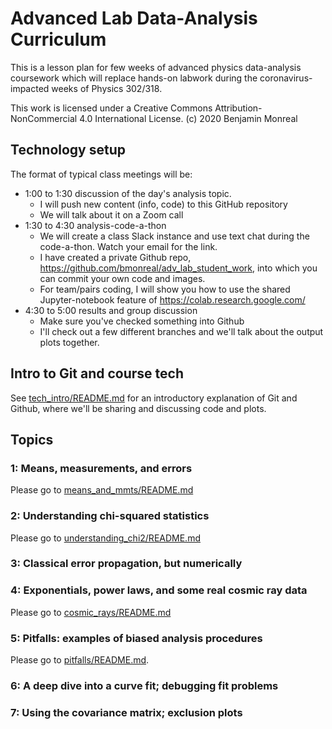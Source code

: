 # Advanced Lab Data-Analysis Curriculum

This is a lesson plan for few weeks of advanced physics data-analysis coursework which will replace hands-on labwork during the coronavirus-impacted weeks of Physics 302/318.

This work is licensed under a Creative Commons Attribution-NonCommercial 4.0 International License.  (c) 2020 Benjamin Monreal

## Technology setup

The format of typical class meetings will be:

* 1:00 to 1:30 discussion of the day's analysis topic.
    * I will push new content (info, code) to this GitHub repository
    * We will talk about it on a Zoom call
* 1:30 to 4:30 analysis-code-a-thon
    * We will create a class Slack instance and use text chat during the code-a-thon.  Watch your email for the link.
	* I have created a private Github repo, https://github.com/bmonreal/adv_lab_student_work, into which you can commit your own code and images.  
    * For team/pairs coding, I will show you how to use the shared Jupyter-notebook feature of https://colab.research.google.com/
* 4:30 to 5:00 results and group discussion
    * Make sure you've checked something into Github
    * I'll check out a few different branches and we'll talk about the output plots together.

## Intro to Git and course tech
See [tech_intro/README.md](tech_info/README.md) for an introductory explanation of Git and Github, where we'll be sharing and discussing code and plots.

## Topics

### 1: Means, measurements, and errors
Please go to [means_and_mmts/README.md](means_and_mmts/README.md) 

### 2: Understanding chi-squared statistics
Please go to [understanding_chi2/README.md](understanding_chi2/README.md)

### 3: Classical error propagation, but numerically

### 4: Exponentials, power laws, and some real cosmic ray data
Please go to [cosmic_rays/README.md](cosmic_rays/README.md)

### 5: Pitfalls: examples of biased analysis procedures
Please go to [pitfalls/README.md](pitfalls/README.md).

### 6: A deep dive into a curve fit; debugging fit problems

### 7: Using the covariance matrix; exclusion plots
